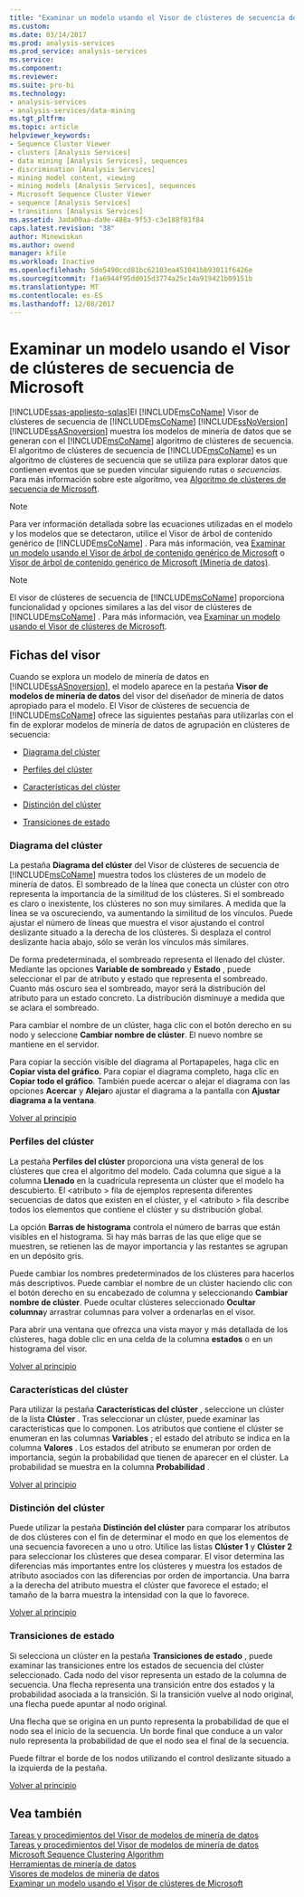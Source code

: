 ```yaml
---
title: "Examinar un modelo usando el Visor de clústeres de secuencia de Microsoft | Documentos de Microsoft"
ms.custom: 
ms.date: 03/14/2017
ms.prod: analysis-services
ms.prod_service: analysis-services
ms.service: 
ms.component: 
ms.reviewer: 
ms.suite: pro-bi
ms.technology:
- analysis-services
- analysis-services/data-mining
ms.tgt_pltfrm: 
ms.topic: article
helpviewer_keywords:
- Sequence Cluster Viewer
- clusters [Analysis Services]
- data mining [Analysis Services], sequences
- discrimination [Analysis Services]
- mining model content, viewing
- mining models [Analysis Services], sequences
- Microsoft Sequence Cluster Viewer
- sequence [Analysis Services]
- transitions [Analysis Services]
ms.assetid: 3ada00aa-da9e-488a-9f53-c3e188f81f84
caps.latest.revision: "38"
author: Minewiskan
ms.author: owend
manager: kfile
ms.workload: Inactive
ms.openlocfilehash: 5de5490ccd81bc62103ea451041bb93011f6426e
ms.sourcegitcommit: f1a6944f95dd015d3774a25c14a919421b09151b
ms.translationtype: MT
ms.contentlocale: es-ES
ms.lasthandoff: 12/08/2017
---
```

# <a name="browse-a-model-using-the-microsoft-sequence-cluster-viewer"></a>Examinar un modelo usando el Visor de clústeres de secuencia de Microsoft
[!INCLUDE[ssas-appliesto-sqlas](../../includes/ssas-appliesto-sqlas.md)]El [!INCLUDE[msCoName](../../includes/msconame-md.md)] Visor de clústeres de secuencia de [!INCLUDE[msCoName](../../includes/msconame-md.md)] [!INCLUDE[ssNoVersion](../../includes/ssnoversion-md.md)] [!INCLUDE[ssASnoversion](../../includes/ssasnoversion-md.md)] muestra los modelos de minería de datos que se generan con el [!INCLUDE[msCoName](../../includes/msconame-md.md)] algoritmo de clústeres de secuencia. El algoritmo de clústeres de secuencia de [!INCLUDE[msCoName](../../includes/msconame-md.md)] es un algoritmo de clústeres de secuencia que se utiliza para explorar datos que contienen eventos que se pueden vincular siguiendo rutas o *secuencias*. Para más información sobre este algoritmo, vea [Algoritmo de clústeres de secuencia de Microsoft](../../analysis-services/data-mining/microsoft-sequence-clustering-algorithm.md).  
  
> [!NOTE]  
>  Para ver información detallada sobre las ecuaciones utilizadas en el modelo y los modelos que se detectaron, utilice el Visor de árbol de contenido genérico de [!INCLUDE[msCoName](../../includes/msconame-md.md)] . Para más información, vea [Examinar un modelo usando el Visor de árbol de contenido genérico de Microsoft](../../analysis-services/data-mining/browse-a-model-using-the-microsoft-generic-content-tree-viewer.md) o [Visor de árbol de contenido genérico de Microsoft &#40;Minería de datos&#41;](http://msdn.microsoft.com/library/751b4393-f6fd-48c1-bcef-bdca589ce34c).  
  
> [!NOTE]  
>  El visor de clústeres de secuencia de [!INCLUDE[msCoName](../../includes/msconame-md.md)] proporciona funcionalidad y opciones similares a las del visor de clústeres de [!INCLUDE[msCoName](../../includes/msconame-md.md)] . Para más información, vea [Examinar un modelo usando el Visor de clústeres de Microsoft](../../analysis-services/data-mining/browse-a-model-using-the-microsoft-cluster-viewer.md).  
  
##  <a name="BKMK_ViewerTabs"></a> Fichas del visor  
 Cuando se explora un modelo de minería de datos en [!INCLUDE[ssASnoversion](../../includes/ssasnoversion-md.md)], el modelo aparece en la pestaña **Visor de modelos de minería de datos** del visor del diseñador de minería de datos apropiado para el modelo. El Visor de clústeres de secuencia de [!INCLUDE[msCoName](../../includes/msconame-md.md)] ofrece las siguientes pestañas para utilizarlas con el fin de explorar modelos de minería de datos de agrupación en clústeres de secuencia:  
  
-   [Diagrama del clúster](#BKMK_Diagram)  
  
-   [Perfiles del clúster](#BKMK_Profile)  
  
-   [Características del clúster](#BKMK_Characteristics)  
  
-   [Distinción del clúster](#BKMK_Discrimination)  
  
-   [Transiciones de estado](#BKMK_Transitions)  
  
###  <a name="BKMK_Diagram"></a> Diagrama del clúster  
 La pestaña **Diagrama del clúster** del Visor de clústeres de secuencia de [!INCLUDE[msCoName](../../includes/msconame-md.md)] muestra todos los clústeres de un modelo de minería de datos. El sombreado de la línea que conecta un clúster con otro representa la importancia de la similitud de los clústeres. Si el sombreado es claro o inexistente, los clústeres no son muy similares. A medida que la línea se va oscureciendo, va aumentando la similitud de los vínculos. Puede ajustar el número de líneas que muestra el visor ajustando el control deslizante situado a la derecha de los clústeres. Si desplaza el control deslizante hacia abajo, sólo se verán los vínculos más similares.  
  
 De forma predeterminada, el sombreado representa el llenado del clúster. Mediante las opciones **Variable de sombreado** y **Estado** , puede seleccionar el par de atributo y estado que representa el sombreado. Cuanto más oscuro sea el sombreado, mayor será la distribución del atributo para un estado concreto. La distribución disminuye a medida que se aclara el sombreado.  
  
 Para cambiar el nombre de un clúster, haga clic con el botón derecho en su nodo y seleccione **Cambiar nombre de clúster**. El nuevo nombre se mantiene en el servidor.  
  
 Para copiar la sección visible del diagrama al Portapapeles, haga clic en **Copiar vista del gráfico**. Para copiar el diagrama completo, haga clic en **Copiar todo el gráfico**. También puede acercar o alejar el diagrama con las opciones **Acercar** y **Alejar**o ajustar el diagrama a la pantalla con **Ajustar diagrama a la ventana**.  
  
 [Volver al principio](#BKMK_ViewerTabs)  
  
###  <a name="BKMK_Profile"></a> Perfiles del clúster  
 La pestaña **Perfiles del clúster** proporciona una vista general de los clústeres que crea el algoritmo del modelo. Cada columna que sigue a la columna **Llenado** en la cuadrícula representa un clúster que el modelo ha descubierto. El \<atributo > fila de ejemplos representa diferentes secuencias de datos que existen en el clúster, y el \<atributo > fila describe todos los elementos que contiene el clúster y su distribución global.  
  
 La opción **Barras de histograma** controla el número de barras que están visibles en el histograma. Si hay más barras de las que elige que se muestren, se retienen las de mayor importancia y las restantes se agrupan en un depósito gris.  
  
 Puede cambiar los nombres predeterminados de los clústeres para hacerlos más descriptivos. Puede cambiar el nombre de un clúster haciendo clic con el botón derecho en su encabezado de columna y seleccionando **Cambiar nombre de clúster**. Puede ocultar clústeres seleccionado **Ocultar columna**y arrastrar columnas para volver a ordenarlas en el visor.  
  
 Para abrir una ventana que ofrezca una vista mayor y más detallada de los clústeres, haga doble clic en una celda de la columna **estados** o en un histograma del visor.  
  
 [Volver al principio](#BKMK_ViewerTabs)  
  
###  <a name="BKMK_Characteristics"></a> Características del clúster  
 Para utilizar la pestaña **Características del clúster** , seleccione un clúster de la lista **Clúster** . Tras seleccionar un clúster, puede examinar las características que lo componen. Los atributos que contiene el clúster se enumeran en las columnas **Variables** ; el estado del atributo se indica en la columna **Valores** . Los estados del atributo se enumeran por orden de importancia, según la probabilidad que tienen de aparecer en el clúster. La probabilidad se muestra en la columna **Probabilidad** .  
  
 [Volver al principio](#BKMK_ViewerTabs)  
  
###  <a name="BKMK_Discrimination"></a> Distinción del clúster  
 Puede utilizar la pestaña **Distinción del clúster** para comparar los atributos de dos clústeres con el fin de determinar el modo en que los elementos de una secuencia favorecen a uno u otro. Utilice las listas **Clúster 1** y **Clúster 2** para seleccionar los clústeres que desea comparar. El visor determina las diferencias más importantes entre los clústeres y muestra los estados de atributo asociados con las diferencias por orden de importancia. Una barra a la derecha del atributo muestra el clúster que favorece el estado; el tamaño de la barra muestra la intensidad con la que lo favorece.  
  
 [Volver al principio](#BKMK_ViewerTabs)  
  
###  <a name="BKMK_Transitions"></a> Transiciones de estado  
 Si selecciona un clúster en la pestaña **Transiciones de estado** , puede examinar las transiciones entre los estados de secuencia del clúster seleccionado. Cada nodo del visor representa un estado de la columna de secuencia. Una flecha representa una transición entre dos estados y la probabilidad asociada a la transición. Si la transición vuelve al nodo original, una flecha puede apuntar al nodo original.  
  
 Una flecha que se origina en un punto representa la probabilidad de que el nodo sea el inicio de la secuencia. Un borde final que conduce a un valor nulo representa la probabilidad de que el nodo sea el final de la secuencia.  
  
 Puede filtrar el borde de los nodos utilizando el control deslizante situado a la izquierda de la pestaña.  
  
 [Volver al principio](#BKMK_ViewerTabs)  
  
## <a name="see-also"></a>Vea también  
 [Tareas y procedimientos del Visor de modelos de minería de datos](../../analysis-services/data-mining/mining-model-viewer-tasks-and-how-tos.md)   
 [Tareas y procedimientos del Visor de modelos de minería de datos](../../analysis-services/data-mining/mining-model-viewer-tasks-and-how-tos.md)   
 [Microsoft Sequence Clustering Algorithm](../../analysis-services/data-mining/microsoft-sequence-clustering-algorithm.md)   
 [Herramientas de minería de datos](../../analysis-services/data-mining/data-mining-tools.md)   
 [Visores de modelos de minería de datos](../../analysis-services/data-mining/data-mining-model-viewers.md)   
 [Examinar un modelo usando el Visor de clústeres de Microsoft](../../analysis-services/data-mining/browse-a-model-using-the-microsoft-cluster-viewer.md)  
  
  
